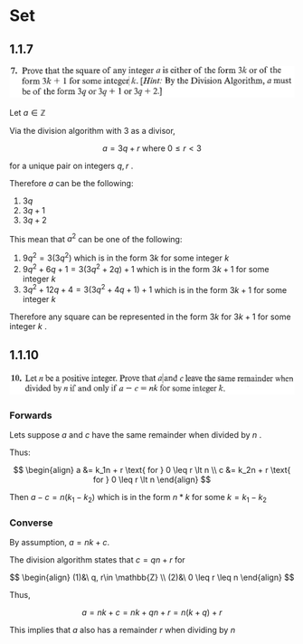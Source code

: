 # Set

## 1.1.7
![1.1.7](../Problems/1.1.7.png)

Let $a \in \mathbb{Z}$

Via the division algorithm with 3 as a divisor, 

$$
a = 3q + r \text{ where } 0 \leq r \lt 3
$$

for a unique pair on integers $q, r$ .

Therefore $a$ can be the following:

1. $3q$
2. $3q+1$
3. $3q+2$

This mean that $a^2$ can be one of the following:

1. $9q^2 = 3(3q^2)$ which is in the form $3k$ for some integer $k$
2. $9q^2 + 6q + 1 = 3(3q^2 + 2q) + 1$ which is in the form $3k+1$ for some integer $k$
3. $3q^2 + 12q + 4 = 3(3q^2 + 4q + 1)+1$ which is in the form $3k+1$ for some integer $k$

Therefore any square can be represented in the form $3k$ for $3k+1$ for some integer $k$ .

## 1.1.10

![1.1.10](../Problems/1.1.10.png)

### Forwards

Lets suppose $a$ and $c$ have the same remainder when divided by $n$ .

Thus:

$$
\begin{align}
a &= k_1n + r \text{ for } 0 \leq r \lt n \\
c &= k_2n + r \text{ for } 0 \leq r \lt n
\end{align}
$$

Then $a - c = n(k_1-k_2)$ which is in the form $n*k$ for some $k = k_1-k_2$

### Converse

By assumption, $a=nk+c$.

The division algorithm states that $c=qn+r$ for 

$$
\begin{align}
(1)&\ q, r\in \mathbb{Z} \\
(2)&\ 0 \leq r \leq n
\end{align}
$$

Thus,

$$
a = nk+c = nk+qn + r = n(k+q) + r
$$

This implies that $a$ also has a remainder $r$ when dividing by $n$

